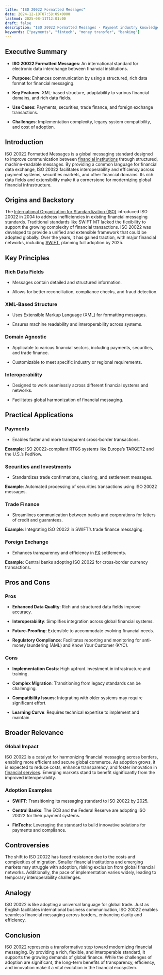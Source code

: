 ```yaml
---
title: "ISO 20022 Formatted Messages"
date: 2024-12-10T07:58:09+0000
lastmod: 2025-08-11T12:01:00
draft: false
description: "ISO 20022 Formatted Messages - Payment industry knowledge and insights"
keywords: ["payments", "fintech", "money transfer", "banking"]
---
```


## Executive Summary

- **ISO 20022 Formatted Messages**: An international standard for electronic data interchange between financial institutions.

- **Purpose**: Enhances communication by using a structured, rich data format for financial messaging.

- **Key Features**: XML-based structure, adaptability to various financial domains, and rich data fields.

- **Use Cases**: Payments, securities, trade finance, and foreign exchange transactions.

- **Challenges**: Implementation complexity, legacy system compatibility, and cost of adoption.

## Introduction

ISO 20022 Formatted Messages is a global messaging standard designed to improve communication between [financial institutions](https://faisalkhanllc.xyz/resources/payments-wiki/f/financial-institution-fi/) through structured, machine-readable messages. By providing a common language for financial data exchange, ISO 20022 facilitates interoperability and efficiency across payment systems, securities markets, and other financial domains. Its rich data fields and extensibility make it a cornerstone for modernizing global financial infrastructure.

## Origins and Backstory

The [International Organization for Standardization (ISO)](https://faisalkhanllc.xyz/resources/payments-wiki/i/independent-sales-organization-iso/) introduced ISO 20022 in 2004 to address inefficiencies in existing financial messaging standards. Traditional standards like SWIFT MT lacked the flexibility to support the growing complexity of financial transactions. ISO 20022 was developed to provide a unified and extensible framework that could be adopted globally. Over the years, it has gained traction, with major financial networks, including [SWIFT](https://faisalkhanllc.xyz/resources/payments-wiki/s/society-for-worldwide-interbank-financial-telecommunication-swift/), planning full adoption by 2025.

## Key Principles

### Rich Data Fields

- Messages contain detailed and structured information.

- Allows for better reconciliation, compliance checks, and fraud detection.

### XML-Based Structure

- Uses Extensible Markup Language (XML) for formatting messages.

- Ensures machine readability and interoperability across systems.

### Domain Agnostic

- Applicable to various financial sectors, including payments, securities, and trade finance.

- Customizable to meet specific industry or regional requirements.

### Interoperability

- Designed to work seamlessly across different financial systems and networks.

- Facilitates global harmonization of financial messaging.

## Practical Applications

### Payments

- Enables faster and more transparent cross-border transactions.

**Example**: ISO 20022-compliant RTGS systems like Europe’s TARGET2 and the U.S.’s FedNow.

### Securities and Investments

- Standardizes trade confirmations, clearing, and settlement messages.

**Example**: Automated processing of securities transactions using ISO 20022 messages.

### Trade Finance

- Streamlines communication between banks and corporations for letters of credit and guarantees.

**Example**: Integrating ISO 20022 in SWIFT’s trade finance messaging.

### Foreign Exchange

- Enhances transparency and efficiency in [FX](https://faisalkhanllc.xyz/resources/payments-wiki/f/fx-foreign-exchange/) settlements.

**Example**: Central banks adopting ISO 20022 for cross-border currency transactions.

## Pros and Cons

### Pros

- **Enhanced Data Quality**: Rich and structured data fields improve accuracy.

- **Interoperability**: Simplifies integration across global financial systems.

- **Future-Proofing**: Extensible to accommodate evolving financial needs.

- **Regulatory Compliance**: Facilitates reporting and monitoring for anti-money laundering (AML) and Know Your Customer (KYC).

### Cons

- **Implementation Costs**: High upfront investment in infrastructure and training.

- **Complex Migration**: Transitioning from legacy standards can be challenging.

- **Compatibility Issues**: Integrating with older systems may require significant effort.

- **Learning Curve**: Requires technical expertise to implement and maintain.

## Broader Relevance

### Global Impact

ISO 20022 is a catalyst for harmonizing financial messaging across borders, enabling more efficient and secure global commerce. As adoption grows, it is expected to reduce costs, enhance transparency, and foster innovation in [financial services](https://faisalkhanllc.xyz/resources/payments-wiki/f/financial-services/). Emerging markets stand to benefit significantly from the improved interoperability.

### Adoption Examples

- **SWIFT**: Transitioning its messaging standard to ISO 20022 by 2025.

- **Central Banks**: The ECB and the Federal Reserve are adopting ISO 20022 for their payment systems.

- **FinTechs**: Leveraging the standard to build innovative solutions for payments and compliance.

## Controversies

The shift to ISO 20022 has faced resistance due to the costs and complexities of migration. Smaller financial institutions and emerging markets may struggle with adoption, risking exclusion from global financial networks. Additionally, the pace of implementation varies widely, leading to temporary interoperability challenges.

## Analogy

ISO 20022 is like adopting a universal language for global trade. Just as English facilitates international business communication, ISO 20022 enables seamless financial messaging across borders, enhancing clarity and efficiency.

## Conclusion

ISO 20022 represents a transformative step toward modernizing financial messaging. By providing a rich, flexible, and interoperable standard, it supports the growing demands of global finance. While the challenges of adoption are significant, the long-term benefits of transparency, efficiency, and innovation make it a vital evolution in the financial ecosystem.